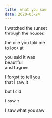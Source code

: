 ```yaml
---
title: what you saw
date: 2020-05-24
---
```


I watched the sunset  
through the houses  

the one you told me  
to look at  

you said it was  
beautiful  
and I agree  

I forgot to tell you  
that I saw it  

but I did  

I saw it  

I saw what you saw
